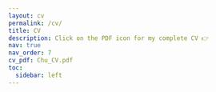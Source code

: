 ```yaml
---
layout: cv
permalink: /cv/
title: CV
description: Click on the PDF icon for my complete CV 👉
nav: true
nav_order: 7
cv_pdf: Chu_CV.pdf
toc:
  sidebar: left
---
```

